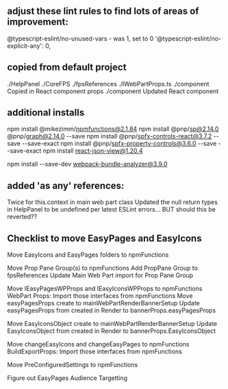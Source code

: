 

## adjust these lint rules to find lots of areas of improvement:
@typescript-eslint/no-unused-vars - was 1, set to 0
'@typescript-eslint/no-explicit-any': 0,



## copied from default project
./HelpPanel
./CoreFPS
./fpsReferences
./IWebPartProps.ts
./component Copied in React component props
./component Updated React component



## additional installs
npm install @mikezimm/npmfunctions@2.1.84
npm install @pnp/sp@2.14.0 @pnp/graph@2.14.0 --save
npm install @pnp/spfx-controls-react@3.7.2 --save --save-exact
npm install @pnp/spfx-property-controls@3.6.0 --save --save-exact
npm install react-json-view@1.20.4

npm install --save-dev webpack-bundle-analyzer@3.9.0


## added 'as any' references:
Twice for this.context in main web part class
Updated the null return types in HelpPanel to be undefined per latest ESLint errors... BUT should this be reverted??


## Checklist to move EasyPages and EasyIcons

Move EasyIcons and EasyPages folders to npmFunctions

Move Prop Pane Group(s) to npmFunctions
Add PropPane Group to fpsReferences
Update Main Web Part import for Prop Pane Group

Move IEasyPagesWPProps and IEasyIconsWPProps to npmFunctions
WebPart Props:  Import those interfaces from npmFunctions
Move easyPagesProps create to mainWebPartRenderBannerSetup
Update easyPagesProps from created in Render to bannerProps.easyPagesProps

Move EasyIconsObject create to mainWebPartRenderBannerSetup
Update EasyIconsObject from created in Render to bannerProps.EasyIconsObject

Move changeEasyIcons and changeEasyPages to npmFunctions
BuildExportProps:  Import those interfaces from npmFunctions

Move PreConfiguredSettings to npmFunctions

Figure out EasyPages Audience Targetting